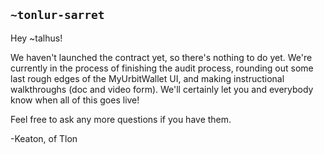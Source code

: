 ## `~tonlur-sarret`
Hey ~talhus! 

We haven't launched the contract yet, so there's nothing to do yet. We're currently in the process of finishing the audit process, rounding out some last rough edges of the MyUrbitWallet UI, and making instructional walkthroughs (doc and video form). We'll certainly let you and everybody know when all of this goes live!

Feel free to ask any more questions if you have them.

-Keaton, of Tlon